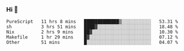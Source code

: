 ### Hi 👋

<!--START_SECTION:waka-->

```text
PureScript   11 hrs 8 mins   █████████████▒░░░░░░░░░░░   53.31 %
sh           3 hrs 51 mins   ████▓░░░░░░░░░░░░░░░░░░░░   18.48 %
Nix          2 hrs 9 mins    ██▓░░░░░░░░░░░░░░░░░░░░░░   10.30 %
Makefile     1 hr 29 mins    █▓░░░░░░░░░░░░░░░░░░░░░░░   07.12 %
Other        51 mins         █░░░░░░░░░░░░░░░░░░░░░░░░   04.07 %
```

<!--END_SECTION:waka-->
